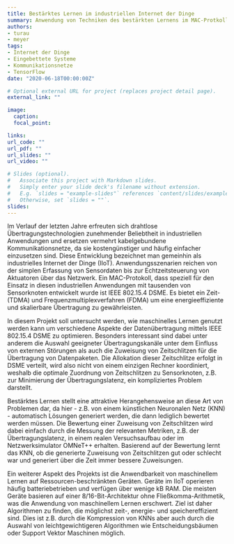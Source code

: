 ```yaml
---
title: Bestärktes Lernen im industriellen Internet der Dinge
summary: Anwendung von Techniken des bestärkten Lernens im MAC-Protkoll IEEE 802.15.4 DSME
authors:
- turau
- meyer
tags:
- Internet der Dinge
- Eingebettete Systeme
- Kommunikationsnetze
- TensorFlow
date: "2020-06-18T00:00:00Z"

# Optional external URL for project (replaces project detail page).
external_link: ""

image:
  caption:
  focal_point:

links:
url_code: ""
url_pdf: ""
url_slides: ""
url_video: ""

# Slides (optional).
#   Associate this project with Markdown slides.
#   Simply enter your slide deck's filename without extension.
#   E.g. `slides = "example-slides"` references `content/slides/example-slides.md`.
#   Otherwise, set `slides = ""`.
slides:
---
```

Im Verlauf der letzten Jahre erfreuten sich drahtlose Übertragungstechnologien zunehmender Beliebtheit in industriellen Anwendungen und ersetzen vermehrt kabelgebundene Kommunikationsnetze, da sie kostengünstiger und häufig einfacher einzusetzen sind. Diese Entwicklung bezeichnet man gemeinhin als industrielles Internet der Dinge (IIoT). Anwendungsszenarien reichen von der simplen Erfassung von Sensordaten bis zur Echtzeitsteuerung von Aktuatoren über das Netzwerk. Ein MAC-Protokoll, dass speziell für den Einsatz in diesen industriellen Anwendungen mit tausenden von Sensorknoten entwickelt wurde ist IEEE 802.15.4 DSME. Es bietet ein Zeit- (TDMA) und Frequenzmultiplexverfahren (FDMA) um eine energieeffiziente und skalierbare Übertragung zu gewährleisten.

In diesem Projekt soll untersucht werden, wie maschinelles Lernen genutzt werden kann um verschiedene Aspekte der Datenübertragung mittels IEEE 802.15.4 DSME zu optimieren. Besonders interessant sind dabei unter anderem die Auswahl geeigneter Übertragungskanäle unter dem Einfluss von externen Störungen als auch die Zuweisung von Zeitschlitzen für die Übertragung von Datenpaketen. Die Allokation dieser Zeitschlitze erfolgt in DSME verteilt, wird also nicht von einem einzigen Rechner koordiniert, weshalb die optimale Zuordnung von Zeitschlitzen zu Sensorknoten, z.B. zur Minimierung der Übertragungslatenz, ein kompliziertes Problem darstellt.

Bestärktes Lernen stellt eine attraktive Herangehensweise an diese Art von Problemen dar, da hier - z.B. von einem künstlichen Neuronalen Netz (KNN) - automatisch Lösungen generiert werden, die dann lediglich bewertet werden müssen. Die Bewertung einer Zuweisung von Zeitschlitzen wird dabei einfach durch die Messung der relevanten Metriken, z.B. der Übertragungslatenz, in einem realen Versuchsaufbau oder im Netzwerksimulator OMNeT++ erhalten. Basierend auf der Bewertung lernt das KNN, ob die generierte Zuweisung von Zeitschlitzen gut oder schlecht war und generiert über die Zeit immer bessere Zuweisungen.

Ein weiterer Aspekt des Projekts ist die Anwendbarkeit von maschinellem Lernen auf Ressourcen-beschränkten Geräten. Geräte im IIoT operieren häufig batteriebetrieben und verfügen über wenige kB RAM. Die meisten Geräte basieren auf einer 8/16-Bit-Architektur ohne Fließkomma-Arithmetik, was die Anwendung von maschinellem Lernen erschwert. Ziel ist daher Algorithmen zu finden, die möglichst zeit-, energie- und speichereffizient sind. Dies ist z.B. durch die Kompression von KNNs aber auch durch die Auswahl von leichtgewichtigeren Algorithmen wie Entscheidungsbäumen oder Support Vektor Maschinen möglich.

